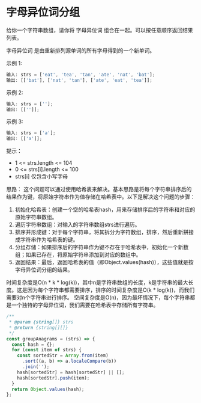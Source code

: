 # 字母异位词分组

给你一个字符串数组，请你将 字母异位词 组合在一起。可以按任意顺序返回结果列表。

字母异位词 是由重新排列源单词的所有字母得到的一个新单词。

示例 1:

```js
输入: strs = ['eat', 'tea', 'tan', 'ate', 'nat', 'bat'];
输出: [['bat'], ['nat', 'tan'], ['ate', 'eat', 'tea']];
```

示例 2:

```js
输入: strs = [''];
输出: [['']];
```

示例 3:

```js
输入: strs = ['a'];
输出: [['a']];
```

提示：

- 1 <= strs.length <= 104
- 0 <= strs[i].length <= 100
- strs[i] 仅包含小写字母

思路：
这个问题可以通过使用哈希表来解决。基本思路是将每个字符串排序后的结果作为键，将原始字符串作为值存储在哈希表中。以下是解决这个问题的步骤：

1. 初始化哈希表：创建一个空的哈希表hash，用来存储排序后的字符串和对应的原始字符串数组。
2. 遍历字符串数组：对输入的字符串数组strs进行遍历。
3. 排序并形成键：对于每个字符串，将其拆分为字符数组，排序，然后重新拼接成字符串作为哈希表的键。
4. 分组存储：如果排序后的字符串作为键不存在于哈希表中，初始化一个新数组；如果已存在，将原始字符串添加到对应的数组中。
5. 返回结果：最后，返回哈希表的值（即Object.values(hash)），这些值就是按字母异位词分组的结果。

时间复杂度是O(n * k * log(k))，其中n是字符串数组的长度，k是字符串的最大长度。这是因为每个字符串都需要排序，排序的时间复杂度是O(k * log(k))，而我们需要对n个字符串进行排序。
空间复杂度是O(n)，因为最坏情况下，每个字符串都是一个独特的字母异位词，我们需要在哈希表中存储所有字符串。

```js
/**
 * @param {string[]} strs
 * @return {string[][]}
 */
const groupAnagrams = (strs) => {
  const hash = {};
  for (const item of strs) {
    const sortedStr = Array.from(item)
      .sort((a, b) => a.localeCompare(b))
      .join('');
    hash[sortedStr] = hash[sortedStr] || [];
    hash[sortedStr].push(item);
  }
  return Object.values(hash);
};
```
